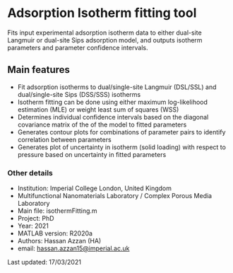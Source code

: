 # Adsorption Isotherm fitting tool

Fits input experimental adsorption isotherm data to either dual-site Langmuir or dual-site Sips adsorption model, and outputs isotherm parameters and parameter confidence intervals.

## Main features

- Fit adsorption isotherms to dual/single-site Langmuir (DSL/SSL) and dual/single-site Sips (DSS/SSS) isotherms
- Isotherm fitting can be done using either maximum log-likelihood estimation (MLE) or weight least sum of squares (WSS)
- Determines individual confidence intervals based on the diagonal covariance matrix of the of the model to fitted parameters
- Generates contour plots for combinations of parameter pairs to identify correlation between parameters
- Generates plot of uncertainty in isotherm (solid loading) with respect to pressure based on uncertainty in fitted parameters

### Other details
- Institution: Imperial College London, United Kingdom
- Multifunctional Nanomaterials Laboratory / Complex Porous Media Laboratory
- Main file: isothermFitting.m
- Project: PhD
- Year: 2021
- MATLAB version: R2020a
- Authors: Hassan Azzan (HA)
- email: hassan.azzan15@imperial.ac.uk

Last updated: 17/03/2021
